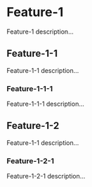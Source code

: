 # Feature-1

Feature-1 description...

## Feature-1-1

Feature-1-1 description...

### Feature-1-1-1

Feature-1-1-1 description...

## Feature-1-2

Feature-1-1 description...

### Feature-1-2-1

Feature-1-2-1 description...
